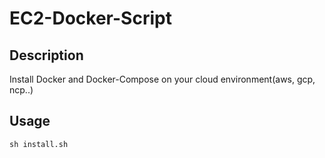 # EC2-Docker-Script

## Description

Install Docker and Docker-Compose on your cloud environment(aws, gcp, ncp..)

## Usage

`sh install.sh`
